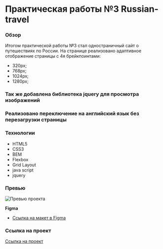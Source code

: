 # Практическая работы №3 Russian-travel

### Обзор
Итогом практической работы №3 стал одностраничный сайт о путешествиях по России.
На странице реализовано адаптивное отображение страницы с 4я брейкпоинтами:
* 320px;
* 768px;
* 1024px;
* 1280px;
### Так же добавлена библиотека jquery для просмотра изображений
### Реализовано переключение на английский язык без перезагрузки страницы


### Технологии
* HTML5
* CSS3
* BEM
* Flexbox
* Grid Layout
* java script
* jquery

### Превью
![Превью проекта](./gif.gif)


**Figma**

* [Ссылка на макет в Figma](https://www.figma.com/file/5S2WSbEFL6awjVWJ0NWL8Q/Sprint-3_-Russia-_-desktop-mobile?node-id=28503%3A0)

### Ссылка на проект

[Ссылка на проект](/russian-travel)